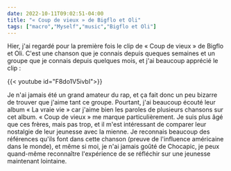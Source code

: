 ```yaml
---
date: 2022-10-11T09:02:51-04:00
title: "« Coup de vieux » de Bigflo et Oli"
tags: ["macro","Myself","music","Bigflo et Oli"]
---
```

Hier, j'ai regardé pour la première fois le clip de « Coup de vieux » de Bigflo et Oli. C'est une chanson que je connais depuis queques semaines et un groupe que je connais depuis quelques mois, et j'ai beaucoup apprécié le clip : 

{{< youtube id="F8do1V5ivbI">}}

Je n'ai jamais été un grand amateur du rap, et ça fait donc un peu bizarre de trouver que j'aime tant ce groupe. Pourtant, j'ai beaucoup écouté leur album « La vraie vie » car j'aime bien les paroles de plusieurs chansons sur cet album. « Coup de vieux » me marque particulièrement. Je suis plus âgé que ces frères, mais pas trop, et il m'est intéressant de comparer leur nostalgie de leur jeunesse avec la mienne. Je reconnais beaucoup des références qu'ils font dans cette chanson (preuve de l'influence américaine dans le monde), et même si moi, je n'ai jamais goûté de Chocapic, je peux quand-même reconnaître l'expérience de se réfléchir sur une jeunesse maintenant lointaine.